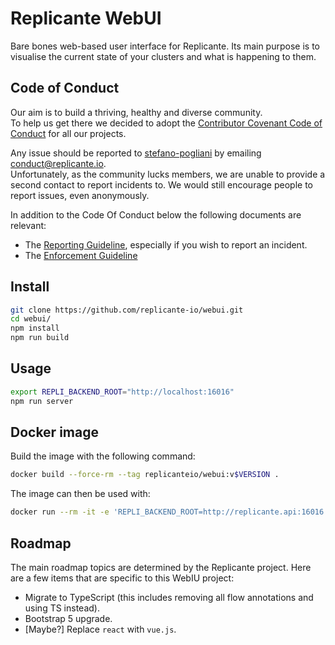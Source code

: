 # Replicante WebUI

Bare bones web-based user interface for Replicante.
Its main purpose is to visualise the current state of your clusters
and what is happening to them.

## Code of Conduct

Our aim is to build a thriving, healthy and diverse community.  
To help us get there we decided to adopt the [Contributor Covenant Code of Conduct](https://www.contributor-covenant.org/)
for all our projects.

Any issue should be reported to [stefano-pogliani](https://github.com/stefano-pogliani)
by emailing [conduct@replicante.io](mailto:conduct@replicante.io).  
Unfortunately, as the community lucks members, we are unable to provide a second contact to report
incidents to. We would still encourage people to report issues, even anonymously.

In addition to the Code Of Conduct below the following documents are relevant:

* The [Reporting Guideline](https://www.replicante.io/conduct/reporting), especially if you wish to
  report an incident.
* The [Enforcement Guideline](https://www.replicante.io/conduct/enforcing)

## Install

```bash
git clone https://github.com/replicante-io/webui.git
cd webui/
npm install
npm run build
```

## Usage

```bash
export REPLI_BACKEND_ROOT="http://localhost:16016"
npm run server
```

## Docker image

Build the image with the following command:

```bash
docker build --force-rm --tag replicanteio/webui:v$VERSION .
```

The image can then be used with:

```bash
docker run --rm -it -e 'REPLI_BACKEND_ROOT=http://replicante.api:16016' replicanteio/webui:v0.3
```

## Roadmap

The main roadmap topics are determined by the Replicante project.
Here are a few items that are specific to this WebIU project:

* Migrate to TypeScript (this includes removing all flow annotations and using TS instead).
* Bootstrap 5 upgrade.
* [Maybe?] Replace `react` with `vue.js`.
